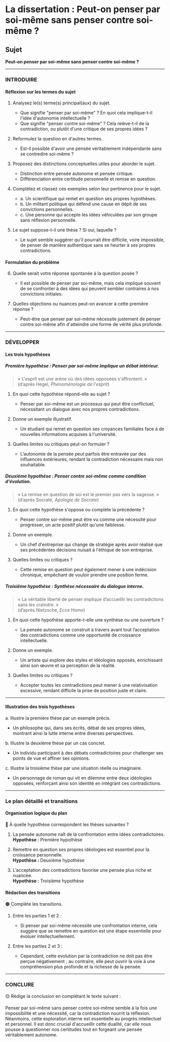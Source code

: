 # La dissertation : Peut-on penser par soi-même sans penser contre soi-même ?

## Sujet
**Peut-on penser par soi-même sans penser contre soi-même ?**

---

### INTRODUIRE

#### Réflexion sur les termes du sujet

1. Analysez le(s) terme(s) principal(aux) du sujet.
   - Que signifie "penser par soi-même" ? En quoi cela implique-t-il l'idée d'autonomie intellectuelle ?
   - Que signifie "penser contre soi-même" ? Cela relève-t-il de la contradiction, ou plutôt d'une critique de ses propres idées ?

2. Reformulez la question en d'autres termes.
   - Est-il possible d'avoir une pensée véritablement indépendante sans se contredire soi-même ?

3. Proposez des distinctions conceptuelles utiles pour aborder le sujet.
   - Distinction entre pensée autonome et pensée critique.
   - Différenciation entre certitude personnelle et remise en question.

4. Complétez et classez ces exemples selon leur pertinence pour le sujet.
   - a. Un scientifique qui remet en question ses propres hypothèses.
   - b. Un militant politique qui défend une cause en dépit de ses convictions personnelles.
   - c. Une personne qui accepte les idées véhiculées par son groupe sans réflexion personnelle.

5. Le sujet suppose-t-il une thèse ? Si oui, laquelle ?
   - Le sujet semble suggérer qu'il pourrait être difficile, voire impossible, de penser de manière authentique sans se heurter à ses propres contradictions.

#### Formulation du problème

6. Quelle serait votre réponse spontanée à la question posée ?
   - Il est possible de penser par soi-même, mais cela implique souvent de se confronter à des idées qui peuvent sembler contraires à nos convictions initiales.

7. Quelles objections ou nuances peut-on avancer à cette première réponse ?
   - Peut-être que penser par soi-même nécessite justement de penser contre soi-même afin d'atteindre une forme de vérité plus profonde.

---

### DÉVELOPPER

#### Les trois hypothèses

##### Première hypothèse : Penser par soi-même implique un débat intérieur.

> « L'esprit est une arène où des idées opposées s'affrontent. »  
> (d’après Hegel, *Phénoménologie de l'esprit*)

1. En quoi cette hypothèse répond-elle au sujet ?
   - Penser par soi-même est un processus qui peut être conflictuel, nécessitant un dialogue avec nos propres contradictions.

2. Donne un exemple illustratif.
   - Un étudiant qui remet en question ses croyances familiales face à de nouvelles informations acquises à l'université.

3. Quelles limites ou critiques peut-on formuler ?
   - L’autonomie de la pensée peut parfois être entravée par des influences extérieures, rendant la contradiction nécessaire mais non souhaitable.

##### Deuxième hypothèse : Penser contre soi-même comme condition d'évolution.

> « La remise en question de soi est le premier pas vers la sagesse. »  
> (d’après Socrate, *Apologie de Socrate*)

1. En quoi cette hypothèse s'oppose ou complète la précédente ?
   - Penser contre soi-même peut être vu comme une nécessité pour progresser, un acte positif plutôt qu'une faiblesse.

2. Donne un exemple.
   - Un chef d'entreprise qui change de stratégie après avoir réalisé que ses précédentes décisions nuisait à l'éthique de son entreprise.

3. Quelles limites ou critiques ?
   - Cette remise en question peut également mener à une indécision chronique, empêchant de vouloir prendre une position ferme.

##### Troisième hypothèse : Synthèse nécessaire du dialogue interne.

> « La véritable liberté de penser implique d’accueillir les contradictions sans les craindre. »  
> (d’après Nietzsche, *Ecce Homo*)

1. En quoi cette hypothèse apporte-t-elle une synthèse ou une ouverture ?
   - La pensée autonome se construit à travers avant tout l’acceptation des contradictions comme une opportunité de croissance intellectuelle.

2. Donne un exemple.
   - Un artiste qui explore des styles et idéologies opposés, enrichissant ainsi son œuvre et sa perception de la réalité.

3. Quelles limites ou critiques ?
   - Accepter toutes les contradictions peut mener à une relativisation excessive, rendant difficile la prise de position juste et claire.

---

#### Illustration des trois hypothèses

a. Illustre la première thèse par un exemple précis.
   - Un philosophe qui, dans ses écrits, débat de ses propres idées, montrant ainsi la lutte interne entre diverses perspectives.

b. Illustre la deuxième thèse par un cas concret.
   - Un individu participant à des débats contradictoires pour challenger ses points de vue et affiner ses opinions.

c. Illustre la troisième thèse par une situation réelle ou imaginaire.
   - Un personnage de roman qui vit en dilemme entre deux idéologies opposées, renforçant ainsi son identité en intégrant ces contradictions.

---

### Le plan détaillé et transitions

#### Organisation logique du plan

🔴 À quelle hypothèse correspondent les thèses suivantes ?

1. La pensée autonome naît de la confrontation entre idées contradictoires.  
   **Hypothèse :** Première hypothèse

2. Remettre en question ses propres idéologies est essentiel pour la croissance personnelle.  
   **Hypothèse :** Deuxième hypothèse

3. L’acceptation des contradictions favorise une pensée plus riche et nuancée.  
   **Hypothèse :** Troisième hypothèse

#### Rédaction des transitions

🟠 Complète les transitions.

1. Entre les parties 1 et 2 :  
   - Si penser par soi-même nécessite une confrontation interne, cela suggère que se remettre en question est une étape essentielle pour évoluer intellectuellement.

2. Entre les parties 2 et 3 :  
   - Cependant, cette evolution par la contradiction ne doit pas être perçue négativement ; au contraire, elle peut ouvrir la voie à une compréhension plus profonde et la richesse de la pensée.

---

### CONCLURE

🟡 Rédige la conclusion en complétant le texte suivant :

Penser par soi-même sans penser contre soi-même semble à la fois une impossibilité et une nécessité, car la contradiction nourrit la réflexion. Néanmoins, cette exploration interne est essentielle au progrès intellectuel et personnel. Il est donc crucial d'accueillir cette dualité, car elle nous pousse à questionner nos certitudes tout en forgeant une pensée véritablement autonome.